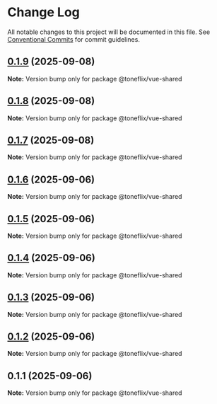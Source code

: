 # Change Log

All notable changes to this project will be documented in this file.
See [Conventional Commits](https://conventionalcommits.org) for commit guidelines.

## [0.1.9](https://github.com/toneflix/vue-component-pack/compare/@toneflix/vue-shared@0.1.8...@toneflix/vue-shared@0.1.9) (2025-09-08)

**Note:** Version bump only for package @toneflix/vue-shared

## [0.1.8](https://github.com/toneflix/vue-component-pack/compare/@toneflix/vue-shared@0.1.7...@toneflix/vue-shared@0.1.8) (2025-09-08)

**Note:** Version bump only for package @toneflix/vue-shared

## [0.1.7](https://github.com/toneflix/vue-component-pack/compare/@toneflix/vue-shared@0.1.6...@toneflix/vue-shared@0.1.7) (2025-09-08)

**Note:** Version bump only for package @toneflix/vue-shared

## [0.1.6](https://github.com/toneflix/vue-component-pack/compare/@toneflix/vue-shared@0.1.5...@toneflix/vue-shared@0.1.6) (2025-09-06)

**Note:** Version bump only for package @toneflix/vue-shared

## [0.1.5](https://github.com/toneflix/vue-component-pack/compare/@toneflix/vue-shared@0.1.4...@toneflix/vue-shared@0.1.5) (2025-09-06)

**Note:** Version bump only for package @toneflix/vue-shared

## [0.1.4](https://github.com/toneflix/vue-component-pack/compare/@toneflix/vue-shared@0.1.3...@toneflix/vue-shared@0.1.4) (2025-09-06)

**Note:** Version bump only for package @toneflix/vue-shared

## [0.1.3](https://github.com/toneflix/vue-component-pack/compare/@toneflix/vue-shared@0.1.2...@toneflix/vue-shared@0.1.3) (2025-09-06)

**Note:** Version bump only for package @toneflix/vue-shared

## [0.1.2](https://github.com/toneflix/vue-component-pack/compare/@toneflix/vue-shared@0.1.1...@toneflix/vue-shared@0.1.2) (2025-09-06)

**Note:** Version bump only for package @toneflix/vue-shared

## 0.1.1 (2025-09-06)

**Note:** Version bump only for package @toneflix/vue-shared
